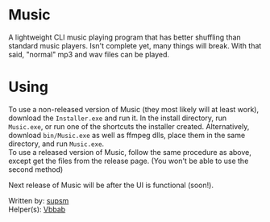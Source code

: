 # Music
A lightweight CLI music playing program that has better shuffling than standard music players. Isn't complete yet, many things will break. With that said, "normal" mp3 and wav files can be played.

# Using
To use a non-released version of Music (they most likely will at least work), download the `Installer.exe` and run it. In the install directory, run `Music.exe`, or run one of the shortcuts the installer created. Alternatively, download `bin/Music.exe` as well as ffmpeg dlls, place them in the same directory, and run `Music.exe`.  
To use a released version of Music, follow the same procedure as above, except get the files from the release page. (You won't be able to use the second method)  
  
  
Next release of Music will be after the UI is functional (soon!).  
  
Written by: [supsm](http://github.com/supsm)  
Helper(s): [Vbbab](http://github.com/Vbbab)  
